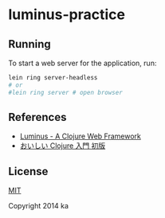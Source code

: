 # luminus-practice

## Running

To start a web server for the application, run:

```sh
lein ring server-headless
# or
#lein ring server # open browser
```

## References

* [Luminus - A Clojure Web Framework](http://www.luminusweb.net)
* [おいしい Clojure 入門 初版](http://gihyo.jp/book/2013/978-4-7741-5991-1)

## License

[MIT](http://opensource.org/licenses/MIT)

Copyright 2014 ka
